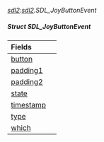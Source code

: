 _[sdl2](../../modules/sdl2/sdl2-module.md):[sdl2](../../modules/sdl2/sdl2-module.md).SDL\_JoyButtonEvent_
##### Struct SDL\_JoyButtonEvent

| Fields | |
|:---|:---|
| [button](sdl2-sdl_joybuttonevent-button.md) |  |
| [padding1](sdl2-sdl_joybuttonevent-padding1.md) |  |
| [padding2](sdl2-sdl_joybuttonevent-padding2.md) |  |
| [state](sdl2-sdl_joybuttonevent-state.md) |  |
| [timestamp](sdl2-sdl_joybuttonevent-timestamp.md) |  |
| [type](sdl2-sdl_joybuttonevent-type.md) |  |
| [which](sdl2-sdl_joybuttonevent-which.md) |  |
